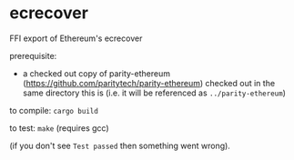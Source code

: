 # ecrecover
FFI export of Ethereum's ecrecover

prerequisite:
- a checked out copy of parity-ethereum (https://github.com/paritytech/parity-ethereum) checked out in the same directory this is (i.e. it will be referenced as `../parity-ethereum`)

to compile:
`cargo build`

to test:
`make` (requires gcc)

(if you don't see `Test passed` then something went wrong).